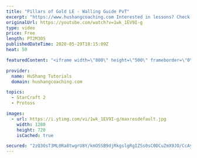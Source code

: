 ```yaml
---
title: "Pillars of Gold LE - Walling Guide PvT"
excerpt: "https://www.hushangcoaching.com Interested in lessons? Check out the website for more information ------------------------------------------------------------------------------------------------------- Want to support HuShang Tutorials directly? Patreon is a website where you can contribute a monthly"
originalUrl: https://youtube.com/watch?v=1wk_1EV9I-g
type: video
price: Free
length: PT2M30S
publishedDateTime: 2020-05-29T18:15:09Z
heat: 50

featuredContent: "<iframe width=\"800\" height=\"500\" frameborder=\"0\" src=\"https://www.youtube.com/embed/1wk_1EV9I-g\" allow=\"accelerometer; autoplay; encrypted-media; gyroscope; picture-in-picture\" allowfullscreen></iframe>"

provider:
  name: HuShang Tutorials
  domain: hushangcoaching.com

topics:
  - StarCraft 2
  - Protoss

images:
  - url: https://i.ytimg.com/vi/1wk_1EV9I-g/maxresdefault.jpg
    width: 1280
    height: 720
    isCached: true

secured: "2zQ3OsT3ML0Ra8twgrU8Y/kmO5SB9djRkgslgRgIZSs0sC0DCuZmX9JO/CcAytg+uwE6B6FRzLml4TWaHZkB0/QLbgRPNo9nee8uLhxza1+G8y2hRkHg+UvcSrZhtoSLIvACAifHmwaJcNXtgs4z/3sf7b2iWGiMMykNMKgAcSPpzkMA5j67nxdbWw/Z0iHCcpRiEdSPGR3knSln9JzbzVVt1n3KvpDrNSYAfrGE5bCw627ce14XfqF4o5JXy7n/YX46v5J9joZ7Im1Bv2fgFEI2s5AZo8Tcr7M2E2yGLJf9EWUlGs2Ep3T2/kE54tTojReayY+qZjb95txKiRMmBEgNQQU/nygHsEbmgp4ukEMjvs/qVB95B1LHc7GbVjtEZC18LaGHWIZDiNJK0GCQRFjE1pqnhE55Xws0tPp54jw=;4+8rk6WeadNcqy1J4eeffA=="
---
```



